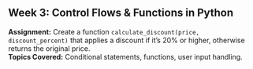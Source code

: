 ## Week 3: Control Flows & Functions in Python
**Assignment:** Create a function `calculate_discount(price, discount_percent)` that applies a discount if it’s 20% or higher, otherwise returns the original price.  
**Topics Covered:** Conditional statements, functions, user input handling.
